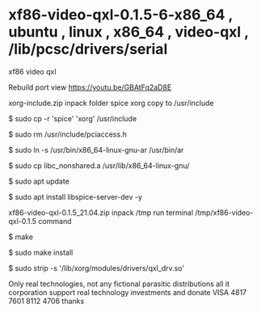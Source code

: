 # xf86-video-qxl-0.1.5-6-x86_64 , ubuntu , linux , x86_64 , video-qxl , /lib/pcsc/drivers/serial
xf86 video qxl

Rebuild port view https://youtu.be/GBAtFq2aD8E

xorg-include.zip inpack folder spice xorg copy to /usr/include

$ sudo cp -r  'spice' 'xorg' /usr/include

$ sudo rm /usr/include/pciaccess.h

$ sudo ln -s /usr/bin/x86_64-linux-gnu-ar /usr/bin/ar

$ sudo cp libc_nonshared.a /usr/lib/x86_64-linux-gnu/

$ sudo apt update

$ sudo apt install libspice-server-dev -y

xf86-video-qxl-0.1.5_21.04.zip inpack /tmp run terminal /tmp/xf86-video-qxl-0.1.5 command

$ make

$ sudo make install

$  sudo strip -s '/lib/xorg/modules/drivers/qxl_drv.so'

Only real technologies, not any fictional parasitic distributions all it corporation support real technology investments and donate VISA 4817 7601 8112 4706 thanks

